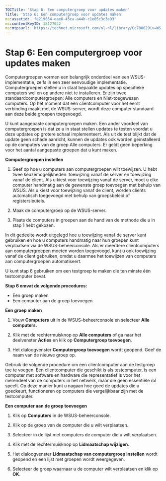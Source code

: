 ```yaml
---
TOCTitle: 'Stap 6: Een computergroep voor updates maken'
Title: 'Stap 6: Een computergroep voor updates maken'
ms:assetid: 'fe219654-eae8-45ca-a44b-c1e05c3c3e93'
ms:contentKeyID: 18127022
ms:mtpsurl: 'https://technet.microsoft.com/nl-nl/library/Cc708629(v=WS.10)'
---
```


Stap 6: Een computergroep voor updates maken
============================================

Computergroepen vormen een belangrijk onderdeel van een WSUS-implementatie, zelfs in een zeer eenvoudige implementatie. Computergroepen stellen u in staat bepaalde updates op specifieke computers wel en op andere niet te installeren. Er zijn twee standaardcomputergroepen: Alle computers en Niet-toegewezen computers. Op het moment dat een clientcomputer voor het eerst verbinding maakt met de WSUS-server, wordt deze computer standaard aan deze beide groepen toegevoegd.

U kunt aangepaste computergroepen maken. Een ander voordeel van computergroepen is dat ze u in staat stellen updates te testen voordat u deze updates op grotere schaal implementeert. Als uit de test blijkt dat de update geen schade aanricht, kunnen de updates ook worden geïnstalleerd op de computers van de groep Alle computers. Er geldt geen beperking voor het aantal aangepaste groepen dat u kunt maken.

**Computergroepen instellen**
1.  Geef op hoe u computers aan computergroepen wilt toewijzen. U hebt twee keuzemogelijkheden: toewijzing vanaf de server en toewijzing vanaf de client. Als u kiest voor toewijzing vanaf de server, moet u elke computer handmatig aan de gewenste groep toevoegen met behulp van WSUS. Als u kiest voor toewijzing vanaf de client, worden clients automatisch toegevoegd met behulp van groepsbeleid of registersleutels.

2.  Maak de computergroep op de WSUS-server.

3.  Plaats de computers in groepen aan de hand van de methode die u in stap 1 hebt gekozen.

In dit gedeelte wordt uitgelegd hoe u toewijzing vanaf de server kunt gebruiken en hoe u computers handmatig naar hun groepen kunt verplaatsen via de WSUS-beheerconsole. Als er meerdere clientcomputers aan computergroepen moeten worden toegevoegd, kunt u ook toewijzing vanaf de client gebruiken, omdat u daarmee het toewijzen van computers aan computergroepen automatiseert.

U kunt stap 6 gebruiken om een testgroep te maken die ten minste één testcomputer bevat.

**Stap 6 omvat de volgende procedures:**

-   Een groep maken
-   Een computer aan de groep toevoegen

**Een groep maken**
1.  Vouw **Computers** uit in de WSUS-beheerconsole en selecteer **Alle computers.**

2.  Klik met de rechtermuisknop op **Alle computers** of ga naar het deelvenster **Acties** en klik op **Computergroep toevoegen**.

3.  Het dialoogvenster **Computergroep toevoegen** wordt geopend. Geef de naam van de nieuwe groep op.

Gebruik de volgende procedure om een clientcomputer aan de testgroep toe te voegen. Een clientcomputer die geschikt is als testcomputer, is een computer met software en hardware die representatief is voor het merendeel van de computers in het netwerk, maar die geen essentiële rol speelt. Op deze manier kunt u nagaan hoe goed de updates die u goedkeurt, functioneren op computers die vergelijkbaar zijn met de testcomputer.

**Een computer aan de groep toevoegen**
1.  Klik op **Computers** in de WSUS-beheerconsole.

2.  Klik op de groep van de computer die u wilt verplaatsen.

3.  Selecteer in de lijst met computers de computer die u wilt verplaatsen.

4.  Klik met de rechtermuisknop op **Lidmaatschap wijzigen**.

5.  Het dialoogvenster **Lidmaatschap van computergroep instellen** wordt geopend en een lijst met groepen wordt weergegeven.

6.  Selecteer de groep waarnaar u de computer wilt verplaatsen en klik op **OK**.
